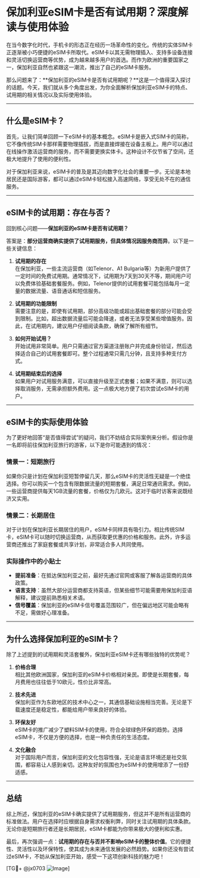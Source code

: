 # 保加利亚eSIM卡是否有试用期？深度解读与使用体验

在当今数字化时代，手机卡的形态正在经历一场革命性的变化。传统的实体SIM卡正逐渐被小巧便捷的eSIM卡所取代。eSIM卡以其无需物理插入、支持多设备连接和灵活切换运营商等优势，成为越来越多用户的首选。而作为欧洲的重要国家之一，保加利亚自然也紧跟这一潮流，推出了自己的eSIM卡服务。

那么问题来了：**保加利亚的eSIM卡是否有试用期呢？**这是一个值得深入探讨的话题。今天，我们就从多个角度出发，为你全面解析保加利亚eSIM卡的特点、试用期的相关情况以及实际使用体验。

---

## 什么是eSIM卡？

首先，让我们简单回顾一下eSIM卡的基本概念。eSIM卡是嵌入式SIM卡的简称，它不像传统SIM卡那样需要物理插拔，而是直接焊接在设备主板上。用户可以通过在线操作激活运营商的服务，而不需要更换实体卡。这种设计不仅节省了空间，还极大地提升了使用的便利性。

对于保加利亚来说，eSIM卡的普及是其迈向数字化社会的重要一步。无论是本地居民还是国际游客，都可以通过eSIM卡轻松接入高速网络，享受无处不在的通信服务。

---

## eSIM卡的试用期：存在与否？

回到核心问题——**保加利亚的eSIM卡是否有试用期？**

答案是：**部分运营商确实提供了试用期服务，但具体情况因服务商而异**。以下是一些关键信息：

1. **试用期的存在**  
   在保加利亚，一些主流运营商（如Telenor、A1 Bulgaria等）为新用户提供了一定时间的免费试用期。通常情况下，试用期为7天到30天不等，期间用户可以免费体验基础套餐服务。例如，Telenor提供的试用套餐可能包括每月一定量的数据流量、语音通话和短信服务。

2. **试用期的功能限制**  
   需要注意的是，即使有试用期，部分高级功能或超出基础套餐的部分可能会受到限制。比如，超出数据流量后可能会降速，或者无法享受某些增值服务。因此，在试用期内，建议用户仔细阅读条款，确保了解所有细节。

3. **如何开始试用？**  
   开始试用非常简单。用户只需通过官方渠道注册账户并完成身份验证，然后选择适合自己的试用套餐即可。整个过程通常只需几分钟，且支持多种支付方式。

4. **试用期结束后的选择**  
   如果用户对试用服务满意，可以直接升级至正式套餐；如果不满意，则可以选择取消服务，无需承担额外费用。这一点极大地方便了初次尝试eSIM卡的用户。

---

## eSIM卡的实际使用体验

为了更好地回答“是否值得尝试”的疑问，我们不妨结合实际案例来分析。假设你是一名即将前往保加利亚旅行的游客，以下是你可能遇到的情况：

### 情景一：短期旅行
如果你只是计划在保加利亚短暂停留几天，那么eSIM卡的灵活性无疑是一个绝佳选择。你可以购买一个包含有限数据流量的短期套餐，满足日常通讯需求。例如，一些运营商提供每天1GB流量的套餐，价格仅为几欧元。这对于临时访客来说既经济又实用。

### 情景二：长期居住
对于计划在保加利亚长期居住的用户，eSIM卡同样具有吸引力。相比传统SIM卡，eSIM卡可以随时切换运营商，从而获取更优惠的价格和服务。此外，许多运营商还推出了家庭套餐或共享计划，非常适合多人共同使用。

### 实际操作中的小贴士
- **提前准备**：在抵达保加利亚之前，最好先通过官网或客服了解各运营商的具体政策。
- **语言支持**：虽然大部分运营商都支持英语，但某些细节可能需要用保加利亚语解释，建议提前熟悉相关术语。
- **信号覆盖**：保加利亚的eSIM卡信号覆盖范围较广，但在偏远地区可能会略有不足，需做好心理准备。

---

## 为什么选择保加利亚的eSIM卡？

除了上述提到的试用期和灵活套餐外，保加利亚eSIM卡还有哪些独特的优势呢？

1. **价格合理**  
   相比其他欧洲国家，保加利亚的eSIM卡价格相对亲民。即使是长期套餐，每月费用也往往低于10欧元，性价比非常高。

2. **技术先进**  
   保加利亚作为东欧地区的技术中心之一，其通信基础设施相当完善。无论是下载速度还是稳定性，都能给用户带来良好的体验。

3. **环保友好**  
   eSIM卡的推广减少了塑料SIM卡的使用，符合全球绿色环保的趋势。选择eSIM卡，不仅是方便的选择，也是一种负责任的生活态度。

4. **文化融合**  
   对于国际用户而言，保加利亚的文化包容性强，无论是语言环境还是社交氛围，都容易让人感到亲切。这种友好的氛围也为eSIM卡的使用增添了一份舒适感。

---

## 总结

综上所述，保加利亚的eSIM卡确实提供了试用期服务，但这并不是所有运营商的标准做法。用户在选择时应根据自身需求权衡利弊，同时关注试用期的具体条款。无论你是短期旅行者还是长期居民，eSIM卡都能为你带来极大的便利和实惠。

最后，再次强调一点：**试用期的存在与否并不影响eSIM卡的整体价值**。它的便捷性、灵活性以及环保特性，使其成为未来通信发展的必然趋势。如果你还没有尝试过eSIM卡，不妨从保加利亚开始，感受一下这项创新科技的魅力吧！

[TG💪+ @jx0703 ![Image](https://github.com/user-attachments/assets/dbca1d08-cadb-493c-b0ec-ad6f7a83f270)]